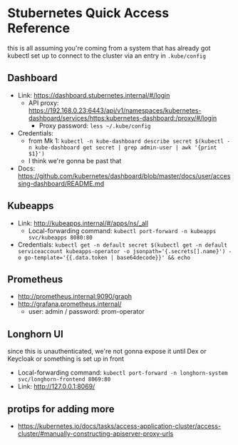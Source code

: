 # Stubernetes Quick Access Reference

this is all assuming you're coming from a system that has already got kubectl set up to connect to the cluster via an entry in `.kube/config`

## Dashboard

- Link: https://dashboard.stubernetes.internal/#/login
  - API proxy: https://192.168.0.23:6443/api/v1/namespaces/kubernetes-dashboard/services/https:kubernetes-dashboard:/proxy/#/login
    - Proxy password: `less ~/.kube/config`
- Credentials:
  - from Mk 1: `kubectl -n kube-dashboard describe secret $(kubectl -n kube-dashboard get secret | grep admin-user | awk '{print $1}')`
  - I think we're gonna be past that
- Docs: https://github.com/kubernetes/dashboard/blob/master/docs/user/accessing-dashboard/README.md

## Kubeapps

- Link: http://kubeapps.internal/#/apps/ns/_all
  - Local-forwarding command: `kubectl port-forward -n kubeapps svc/kubeapps 8080:80`
- Credentials: `kubectl get -n default secret $(kubectl get -n default serviceaccount kubeapps-operator -o jsonpath='{.secrets[].name}') -o go-template='{{.data.token | base64decode}}' && echo`

## Prometheus

- http://prometheus.internal:9090/graph
- http://grafana.prometheus.internal/
  - user: admin / password: prom-operator

## Longhorn UI

since this is unauthenticated, we're not gonna expose it until Dex or Keycloak or something is set up in front

- Local-forwarding command: `kubectl port-forward -n longhorn-system svc/longhorn-frontend 8069:80`
- Link: http://127.0.0.1:8069/

## protips for adding more

- https://kubernetes.io/docs/tasks/access-application-cluster/access-cluster/#manually-constructing-apiserver-proxy-urls
